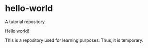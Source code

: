 # hello-world
A tutorial repository

Hello world!

This is a repository used for learning purposes. Thus, it is temporary.
